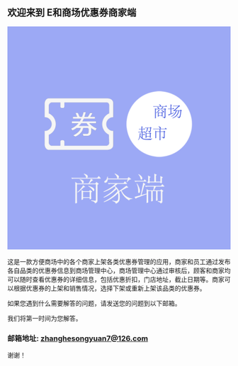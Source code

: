 ## 欢迎来到 E和商场优惠券商家端

![Image](icon-1024.png)

这是一款方便商场中的各个商家上架各类优惠券管理的应用，商家和员工通过发布各自品类的优惠券信息到商场管理中心，商场管理中心通过审核后，顾客和商家均可以随时查看优惠券的详细信息，包括优惠折扣，门店地址，截止日期等。商家可以根据优惠券的上架和销售情况，选择下架或重新上架该品类的优惠券。

如果您遇到什么需要解答的问题，请发送您的问题到以下邮箱。

我们将第一时间为您解答。

### 邮箱地址: zhanghesongyuan7@126.com

谢谢！
